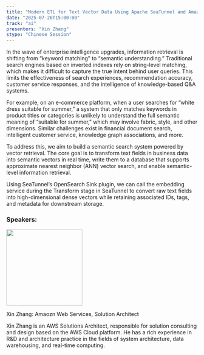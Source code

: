 ```yaml
---
title: "Modern ETL for Text Vector Data Using Apache SeaTunnel and Amazon Bedrock"
date: "2025-07-26T15:00:00"
track: "ai"
presenters: "Xin Zhang"
stype: "Chinese Session"
---
```


In the wave of enterprise intelligence upgrades, information retrieval is shifting from “keyword matching” to “semantic understanding.” Traditional search engines based on inverted indexes rely on string-level matching, which makes it difficult to capture the true intent behind user queries. This limits the effectiveness of search experiences, recommendation accuracy, customer service responses, and the intelligence of knowledge-based Q&A systems.

For example, on an e-commerce platform, when a user searches for “white dress suitable for summer,” a system that only matches keywords in product titles or categories is unlikely to understand the full semantic meaning of “suitable for summer,” which may involve fabric, style, and other dimensions. Similar challenges exist in financial document search, intelligent customer service, knowledge graph associations, and more.

To address this, we aim to build a semantic search system powered by vector retrieval. The core goal is to transform text fields in business data into semantic vectors in real time, write them to a database that supports approximate nearest neighbor (ANN) vector search, and enable semantic-level information retrieval.

Using SeaTunnel’s OpenSearch Sink plugin, we can call the embedding service during the Transform stage in SeaTunnel to convert raw text fields into high-dimensional dense vectors while retaining associated IDs, tags, and metadata for downstream storage.

### Speakers:


<img src="https://sessionize.com/image/2a81-400o400o1-Jsau5kyb24ZgXpGbt5aVrk.png" width="200" /><br/>

Xin Zhang: Amaozn Web Services, Solution Architect

Xin Zhang is an AWS Solutions Architect, responsible for solution consulting and design based on the AWS Cloud platform. He has a rich experience in R&D and architecture practice in the fields of system architecture, data warehousing, and real-time computing.